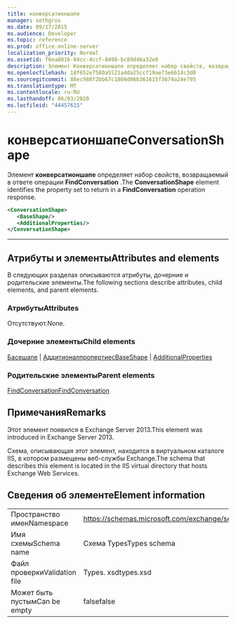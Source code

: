 ```yaml
---
title: конверсатионшапе
manager: sethgros
ms.date: 09/17/2015
ms.audience: Developer
ms.topic: reference
ms.prod: office-online-server
localization_priority: Normal
ms.assetid: f6ea8816-04cc-4ccf-8498-bc89d46a32e8
description: Элемент Конверсатионшапе определяет набор свойств, возвращаемый в ответе операции FindConversation.
ms.openlocfilehash: 18f652e7580a5521a4da25ccf19ae73e6614c3d0
ms.sourcegitcommit: 88ec988f2bb67c1866d06b361615f3674a24e795
ms.translationtype: MT
ms.contentlocale: ru-RU
ms.lasthandoff: 06/03/2020
ms.locfileid: "44457615"
---
```

# <a name="conversationshape"></a><span data-ttu-id="42d70-103">конверсатионшапе</span><span class="sxs-lookup"><span data-stu-id="42d70-103">ConversationShape</span></span>

<span data-ttu-id="42d70-104">Элемент **конверсатионшапе** определяет набор свойств, возвращаемый в ответе операции **FindConversation** .</span><span class="sxs-lookup"><span data-stu-id="42d70-104">The **ConversationShape** element identifies the property set to return in a **FindConversation** operation response.</span></span> 
  
```XML
<ConversationShape>
   <BaseShape/>
   <AdditionalProperties/>
</ConversationShape>
```

 ****
## <a name="attributes-and-elements"></a><span data-ttu-id="42d70-105">Атрибуты и элементы</span><span class="sxs-lookup"><span data-stu-id="42d70-105">Attributes and elements</span></span>

<span data-ttu-id="42d70-106">В следующих разделах описываются атрибуты, дочерние и родительские элементы.</span><span class="sxs-lookup"><span data-stu-id="42d70-106">The following sections describe attributes, child elements, and parent elements.</span></span>
  
### <a name="attributes"></a><span data-ttu-id="42d70-107">Атрибуты</span><span class="sxs-lookup"><span data-stu-id="42d70-107">Attributes</span></span>

<span data-ttu-id="42d70-108">Отсутствуют.</span><span class="sxs-lookup"><span data-stu-id="42d70-108">None.</span></span>
  
### <a name="child-elements"></a><span data-ttu-id="42d70-109">Дочерние элементы</span><span class="sxs-lookup"><span data-stu-id="42d70-109">Child elements</span></span>

<span data-ttu-id="42d70-110">[Басешапе](baseshape.md)  |  [Аддитионалпропертиес](additionalproperties.md)</span><span class="sxs-lookup"><span data-stu-id="42d70-110">[BaseShape](baseshape.md) | [AdditionalProperties](additionalproperties.md)</span></span>
  
### <a name="parent-elements"></a><span data-ttu-id="42d70-111">Родительские элементы</span><span class="sxs-lookup"><span data-stu-id="42d70-111">Parent elements</span></span>

[<span data-ttu-id="42d70-112">FindConversation</span><span class="sxs-lookup"><span data-stu-id="42d70-112">FindConversation</span></span>](findconversation.md)
  
## <a name="remarks"></a><span data-ttu-id="42d70-113">Примечания</span><span class="sxs-lookup"><span data-stu-id="42d70-113">Remarks</span></span>

<span data-ttu-id="42d70-114">Этот элемент появился в Exchange Server 2013.</span><span class="sxs-lookup"><span data-stu-id="42d70-114">This element was introduced in Exchange Server 2013.</span></span>
  
<span data-ttu-id="42d70-115">Схема, описывающая этот элемент, находится в виртуальном каталоге IIS, в котором размещены веб-службы Exchange.</span><span class="sxs-lookup"><span data-stu-id="42d70-115">The schema that describes this element is located in the IIS virtual directory that hosts Exchange Web Services.</span></span>
  
## <a name="element-information"></a><span data-ttu-id="42d70-116">Сведения об элементе</span><span class="sxs-lookup"><span data-stu-id="42d70-116">Element information</span></span>

|||
|:-----|:-----|
|<span data-ttu-id="42d70-117">Пространство имен</span><span class="sxs-lookup"><span data-stu-id="42d70-117">Namespace</span></span>  <br/> |https://schemas.microsoft.com/exchange/services/2006/types  <br/> |
|<span data-ttu-id="42d70-118">Имя схемы</span><span class="sxs-lookup"><span data-stu-id="42d70-118">Schema name</span></span>  <br/> |<span data-ttu-id="42d70-119">Схема Types</span><span class="sxs-lookup"><span data-stu-id="42d70-119">Types schema</span></span>  <br/> |
|<span data-ttu-id="42d70-120">Файл проверки</span><span class="sxs-lookup"><span data-stu-id="42d70-120">Validation file</span></span>  <br/> |<span data-ttu-id="42d70-121">Types. xsd</span><span class="sxs-lookup"><span data-stu-id="42d70-121">types.xsd</span></span>  <br/> |
|<span data-ttu-id="42d70-122">Может быть пустым</span><span class="sxs-lookup"><span data-stu-id="42d70-122">Can be empty</span></span>  <br/> |<span data-ttu-id="42d70-123">false</span><span class="sxs-lookup"><span data-stu-id="42d70-123">false</span></span>  <br/> |
   

